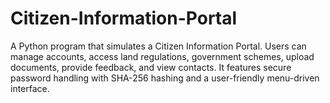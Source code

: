 # Citizen-Information-Portal
A Python program that simulates a Citizen Information Portal. Users can manage accounts, access land regulations, government schemes, upload documents, provide feedback, and view contacts. It features secure password handling with SHA-256 hashing and a user-friendly menu-driven interface.
